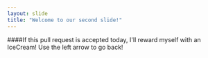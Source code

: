 ```yaml
---
layout: slide
title: "Welcome to our second slide!"
---
```


####If this pull request is accepted today, I'll reward myself with an IceCream!
Use the left arrow to go back!
